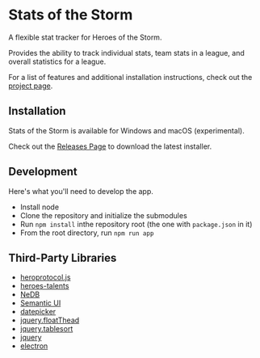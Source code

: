 # Stats of the Storm

A flexible stat tracker for Heroes of the Storm.

Provides the ability to track individual stats, team stats in a league, and overall statistics
for a league.

For a list of features and additional installation instructions, check out the [project page](https://ebshimizu.github.io/stats-of-the-storm/).

## Installation
Stats of the Storm is available for Windows and macOS (experimental).

Check out the [Releases Page](https://github.com/ebshimizu/hots-analysis/releases) to download the latest installer.

## Development
Here's what you'll need to develop the app.

* Install node
* Clone the repository and initialize the submodules
* Run `npm install` inthe repository root (the one with `package.json` in it)
* From the root directory, run `npm run app`

## Third-Party Libraries
* [heroprotocol.js](https://github.com/nydus/heroprotocol)
* [heroes-talents](https://github.com/heroespatchnotes/heroes-talents)
* [NeDB](https://github.com/louischatriot/nedb)
* [Semantic UI](https://semantic-ui.com/)
* [datepicker](https://github.com/fengyuanchen/datepicker)
* [jquery.floatThead](https://github.com/mkoryak/floatThead)
* [jquery.tablesort](https://github.com/kylefox/jquery-tablesort)
* [jquery](https://jquery.com/)
* [electron](https://electronjs.org/)